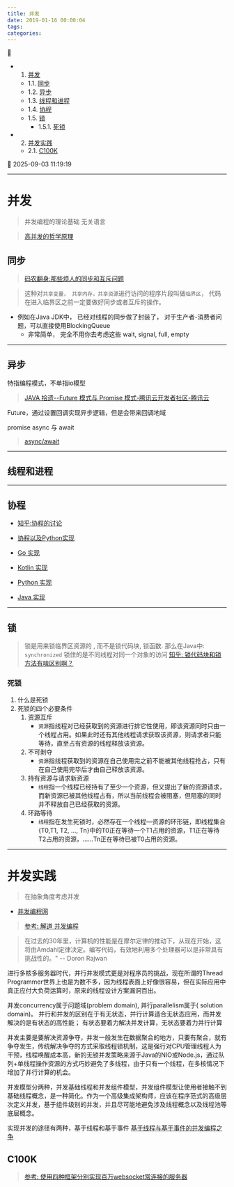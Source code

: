```yaml
---
title: 并发
date: 2019-01-16 00:00:04
tags: 
categories: 
---
```


💠

- 1. [并发](#并发)
    - 1.1. [同步](#同步)
    - 1.2. [异步](#异步)
    - 1.3. [线程和进程](#线程和进程)
    - 1.4. [协程](#协程)
    - 1.5. [锁](#锁)
        - 1.5.1. [死锁](#死锁)
- 2. [并发实践](#并发实践)
    - 2.1. [C100K](#c100k)

💠 2025-09-03 11:19:19
****************************************
# 并发
> 并发编程的理论基础 无关语言 

> [高并发的哲学原理](https://github.com/johnlui/PPHC)

## 同步
> [码农翻身:那些烦人的同步和互斥问题](https://mp.weixin.qq.com/s?__biz=MzAxOTc0NzExNg==&mid=2665513371&idx=1&sn=c875f64af83306bffca8dd748f1462ff&chksm=80d679d8b7a1f0ce98a0e3a12409805757cd2e958586c54049121f961cf5b2d236530cd019c7&scene=21#wechat_redirect)

> 这种对`共享变量， 共享内存，共享资源`进行访问的程序片段叫做`临界区`， 代码在进入临界区之前一定要做好同步或者互斥的操作。  
- 例如在Java JDK中， 已经对线程的同步做了封装了， 对于生产者-消费者问题，可以直接使用BlockingQueue
   - 非常简单， 完全不用你去考虑这些 wait, signal, full, empty

************************

## 异步
特指编程模式，不单指io模型

> [JAVA 拾遗--Future 模式与 Promise 模式-腾讯云开发者社区-腾讯云](https://cloud.tencent.com/developer/article/1110576)  

Future，通过设置回调实现异步逻辑，但是会带来回调地域

promise async 与 await

> [async/await](https://zh.javascript.info/async-await)  


************************

## 线程和进程

************************

## 协程

- [知乎:协程的讨论](https://www.zhihu.com/question/20511233)
- [协程以及Python实现](http://www.cnblogs.com/zingp/p/5911537.html)

- [Go 实现](/Go/GoBase.md#协程)
- [Kotlin 实现](https://github.com/Kotlin/kotlinx.coroutines)
- [Python 实现](/Python/PythonConcurrency.md#协程-asyncio)
- [Java 实现](/Java/AdvancedLearning/JavaThread.md#协程)

************************

## 锁
> 锁是用来锁临界区资源的 , 而不是锁代码块, 锁函数. 那么在Java中: `synchronized` 锁住的是不同线程对同一个对象的访问 [知乎: 锁代码块和锁方法有啥区别啊？](https://www.zhihu.com/question/21295770)

### 死锁

1. 什么是死锁 
1. 死锁的四个必要条件
    1. 资源互斥
        - `资源`指线程对已经获取到的资源进行排它性使用，即该资源同时只由一个线程占用。如果此时还有其他线程请求获取该资源，则请求者只能等待，直至占有资源的线程释放该资源。
    1. 不可剥夺
        - `资源`指线程获取到的资源在自己使用完之前不能被其他线程抢占，只有在自己使用完毕后才由自己释放该资源。
    1. 持有资源与请求新资源
        - `线程`指一个线程已经持有了至少一个资源，但又提出了新的资源请求，而新资源已被其他线程占有，所以当前线程会被阻塞，但阻塞的同时并不释放自己已经获取的资源。
    1. 环路等待
        - `线程`指在发生死锁时，必然存在一个线程—资源的环形链，即线程集合{T0,T1, T2, …, Tn}中的T0正在等待一个T1占用的资源，T1正在等待T2占用的资源，……Tn正在等待已被T0占用的资源。


************************

# 并发实践
> 在抽象角度考虑并发

- [并发编程网](http://ifeve.com/)

> [参考: 解道 并发编程](https://www.jdon.com/concurrency.html)

> 在过去的30年里，计算机的性能是在摩尔定律的推动下，从现在开始，这将由Amdahl定律决定。编写代码，有效地利用多个处理器可以是非常具有挑战性的。" -- Doron Rajwan

进行多核多服务器时代，并行并发模式更是对程序员的挑战，现在所谓的Thread Programmer世界上也是为数不多，因为线程表面上好像很容易，但在实际应用中真正应付大负荷运算时，原来的线程设计方案漏洞百出。

并发concurrency属于问题域(problem domain), 并行parallelism属于( solution domain)。
并行和并发的区别在于有无状态，并行计算适合无状态应用，而并发解决的是有状态的高性能； 有状态要着力解决并发计算，无状态要着力并行计算

并发主要是要解决资源争夺，并发一般发生在数据聚合的地方，只要有聚合，就有争夺发生，传统解决争夺的方式采取线程锁机制，这是强行对CPU管理线程人为干预，线程唤醒成本高，新的无锁并发策略来源于Java的NIO或Node.js，通过队列+单线程操作资源的方式巧妙避免了多线程，由于只有一个线程，在多核情况下增加了并行计算的机会。

并发模型分两种，并发基础线程和并发组件模型，并发组件模型让使用者接触不到基础线程概念，是一种简化。作为一个高级集成架构师，应该在程序范式的高级层次定义并发，基于组件级别的并发，并且尽可能地避免涉及线程概念以及线程池等底层概念。

实现并发的途径有两种，基于线程和基于事件 [基于线程与基于事件的并发编程之争](https://www.jdon.com/46921)


## C100K
> [参考: 使用四种框架分别实现百万websocket常连接的服务器](https://www.cnblogs.com/cnsanshao/p/4652305.html)  

